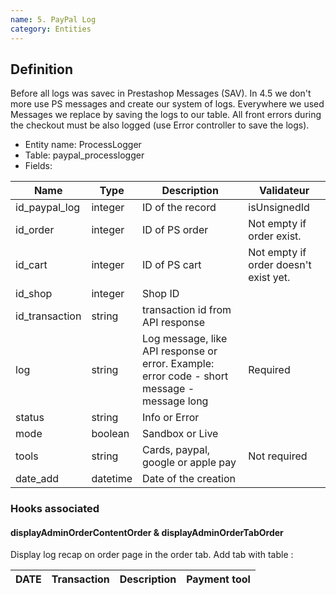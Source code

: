 ```yaml
---
name: 5. PayPal Log
category: Entities
---
```


## Definition

Before all logs was savec in Prestashop Messages (SAV). In 4.5 we don't more use PS messages and create our system of logs.
Everywhere we used Messages we replace by saving the logs to our table. All front errors during the checkout must be also logged 
(use Error controller to save the logs). 

* Entity name: ProcessLogger
* Table: paypal_processlogger
* Fields:

|Name|Type|Description|Validateur|
|------|------|------|------|
|id_paypal_log|integer|ID of the record|isUnsignedId|
|id_order|integer|ID of PS order|Not empty if order exist.|
|id_cart|integer|ID of PS cart|Not empty if order doesn't exist yet.|
|id_shop|integer|Shop ID||
|id_transaction|string|transaction id from API response||
|log|string|Log message, like API response or error. Example: error code - short message - message long|Required |
|status|string|Info or Error||
|mode|boolean|Sandbox or Live||
|tools|string|Cards, paypal, google or apple pay|Not required|
|date_add|datetime|Date of the creation||

### Hooks associated

#### displayAdminOrderContentOrder & displayAdminOrderTabOrder

Display log recap on order page in the order tab. 
Add tab with table :

|DATE|Transaction|Description|Payment tool|
|------|------|------|------|

